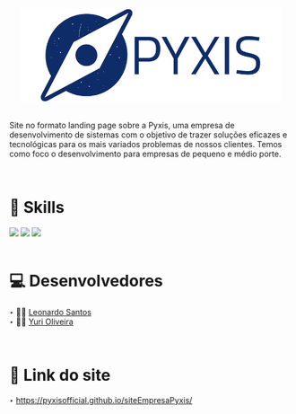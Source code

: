 <div align="center">
<img src="assets/img/logo.png" height="164em">
</div>

<br>

<p>Site no formato landing page sobre a Pyxis, uma empresa de desenvolvimento de sistemas com o objetivo de trazer soluções eficazes e tecnológicas para os mais variados problemas de nossos clientes. Temos como foco o desenvolvimento para empresas de pequeno e médio porte. </p>

<br>

# 🚀 Skills

<div align="left">
 <img src="https://img.shields.io/badge/HTML5-E34F26?style=for-the-badge&logo=html5&logoColor=white">
 <img src="https://img.shields.io/badge/CSS3-1572B6?style=for-the-badge&logo=css3&logoColor=white">
 <img src="https://img.shields.io/badge/JavaScript-F7DF1E?style=for-the-badge&logo=javascript&logoColor=black">
</div>

<br>

# 💻 Desenvolvedores

‣ 👨‍🚀 [Leonardo Santos](https://github.com/leOhsantos)
<br>
‣ 👨‍🚀 [Yuri Oliveira](https://github.com/YuriOlivs)

<br>

# 🔗 Link do site

‣ https://pyxisofficial.github.io/siteEmpresaPyxis/